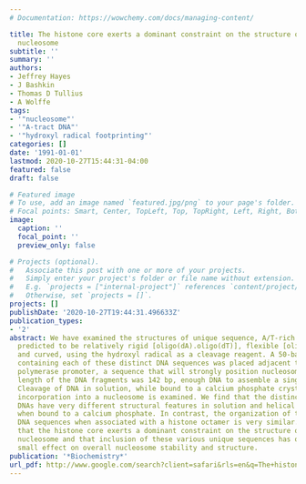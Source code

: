 ```yaml
---
# Documentation: https://wowchemy.com/docs/managing-content/

title: The histone core exerts a dominant constraint on the structure of DNA in a
  nucleosome
subtitle: ''
summary: ''
authors:
- Jeffrey Hayes
- J Bashkin
- Thomas D Tullius
- A Wolffe
tags:
- '"nucleosome"'
- '"A-tract DNA"'
- '"hydroxyl radical footprinting"'
categories: []
date: '1991-01-01'
lastmod: 2020-10-27T15:44:31-04:00
featured: false
draft: false

# Featured image
# To use, add an image named `featured.jpg/png` to your page's folder.
# Focal points: Smart, Center, TopLeft, Top, TopRight, Left, Right, BottomLeft, Bottom, BottomRight.
image:
  caption: ''
  focal_point: ''
  preview_only: false

# Projects (optional).
#   Associate this post with one or more of your projects.
#   Simply enter your project's folder or file name without extension.
#   E.g. `projects = ["internal-project"]` references `content/project/deep-learning/index.md`.
#   Otherwise, set `projects = []`.
projects: []
publishDate: '2020-10-27T19:44:31.496633Z'
publication_types:
- '2'
abstract: We have examined the structures of unique sequence, A/T-rich DNAs that are
  predicted to be relatively rigid [oligo(dA).oligo(dT)], flexible [oligo[d(A-T)]],
  and curved, using the hydroxyl radical as a cleavage reagent. A 50-base-pair segment
  containing each of these distinct DNA sequences was placed adjacent to the T7 RNA
  polymerase promoter, a sequence that will strongly position nucleosomes. The final
  length of the DNA fragments was 142 bp, enough DNA to assemble a single nucleosome.
  Cleavage of DNA in solution, while bound to a calcium phosphate crystal, and after
  incorporation into a nucleosome is examined. We find that the distinct A/T-rich
  DNAs have very different structural features in solution and helical periodicities
  when bound to a calcium phosphate. In contrast, the organization of the different
  DNA sequences when associated with a histone octamer is very similar. We conclude
  that the histone core exerts a dominant constraint on the structure of DNA in a
  nucleosome and that inclusion of these various unique sequences has only a very
  small effect on overall nucleosome stability and structure.
publication: '*Biochemistry*'
url_pdf: http://www.google.com/search?client=safari&rls=en&q=The+histone+core+exerts+a+dominant+constraint+on+the+structure+of+DNA+in+a+nucleosome&ie=UTF-8&oe=UTF-8
---
```

